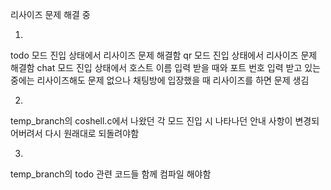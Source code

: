 리사이즈 문제 해결 중

1.
todo 모드 진입 상태에서 리사이즈 문제 해결함
qr 모드 진입 상태에서 리사이즈 문제 해결함
chat 모드 진입 상태에서 호스트 이름 입력 받을 때와 포트 번호 입력 받고 있는 중에는 리사이즈해도 문제 없으나 
채팅방에 입장했을 때 리사이즈를 하면 문제 생김

2.
temp_branch의 coshell.c에서 나왔던 각 모드 진입 시 나타나던 안내 사항이 변경되어버려서 다시 원래대로 되돌려야함

3.
temp_branch의 todo 관련 코드들 함께 컴파일 해야함

